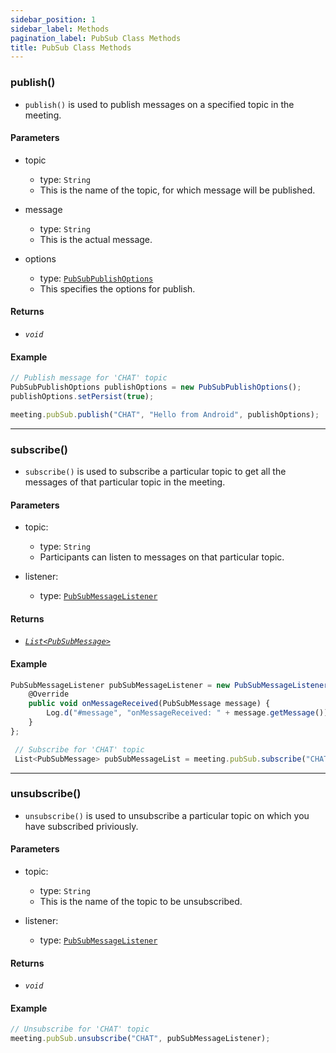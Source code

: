```yaml
---
sidebar_position: 1
sidebar_label: Methods
pagination_label: PubSub Class Methods
title: PubSub Class Methods
---
```


<div class="sdk-api-ref-only-h4">

### publish()

- `publish()` is used to publish messages on a specified topic in the meeting.

#### Parameters

- topic

  - type: `String`
  - This is the name of the topic, for which message will be published.

- message

  - type: `String`
  - This is the actual message.

- options
  - type: [`PubSubPublishOptions`](pubsub-publish-options-class)
  - This specifies the options for publish.

#### Returns

- _`void`_

#### Example

```js
// Publish message for 'CHAT' topic
PubSubPublishOptions publishOptions = new PubSubPublishOptions();
publishOptions.setPersist(true);

meeting.pubSub.publish("CHAT", "Hello from Android", publishOptions);
```

---

### subscribe()

- `subscribe()` is used to subscribe a particular topic to get all the messages of that particular topic in the meeting.

#### Parameters

- topic:

  - type: `String`
  - Participants can listen to messages on that particular topic.

- listener:

  - type: [`PubSubMessageListener`](pubsub-message-listener-class)

#### Returns

- [_`List<PubSubMessage>`_](pubsub-message-class)

#### Example

```js
PubSubMessageListener pubSubMessageListener = new PubSubMessageListener() {
    @Override
    public void onMessageReceived(PubSubMessage message) {
        Log.d("#message", "onMessageReceived: " + message.getMessage());
    }
};

 // Subscribe for 'CHAT' topic
 List<PubSubMessage> pubSubMessageList = meeting.pubSub.subscribe("CHAT", pubSubMessageListener);
```

---

### unsubscribe()

- `unsubscribe()` is used to unsubscribe a particular topic on which you have subscribed priviously.

#### Parameters

- topic:

  - type: `String`
  - This is the name of the topic to be unsubscribed.

- listener:

  - type: [`PubSubMessageListener`](pubsub-message-listener-class)

#### Returns

- _`void`_

#### Example

```js
// Unsubscribe for 'CHAT' topic
meeting.pubSub.unsubscribe("CHAT", pubSubMessageListener);
```

</div>
